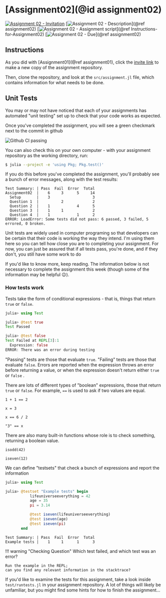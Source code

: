 # [Assignment02](@id assignment02)

[![Assignment 02 - Invitation](https://img.shields.io/badge/Assignment02-Repository-blue?style=for-the-badge&logo=open%20badges)](https://classroom.github.com/a/kCXCpki4)
[![Assignment 02 - Description](https://img.shields.io/badge/Assignment02-Description-blue?style=for-the-badge)](@ref assignment02)
[![Assignment 02 - Assignment script](https://img.shields.io/badge/Assignment02-Script-blue?style=for-the-badge)](@ref Instructions-for-Assignment02)
[![Assignment 02 - Due](https://img.shields.io/badge/Due-6%2F14-orange?style=for-the-badge)](@ref assignment02)

## Instructions

As you did with [Assignment01](@ref assignment01),
click the [invite link](https://classroom.github.com/a/kCXCpki4)
to make a new copy of the assignment repository.

Then, clone the repository, and look at the `src/assignment.jl` file,
which contains information for what needs to be done. 

## Unit Tests

You may or may not have noticed that each of your assignments
has automated "unit testing" set up to check that your code works as expected. 

Once you've completed the assignment,
you will see a green checkmark next to the commit in github

![Github CI passing](https://imgur.com/kb5YuDL.png)

You can also check this on your own computer -
with your assignment repository as the working directory, run:

```sh
$ julia --project -e 'using Pkg; Pkg.test()'
```

If you do this before you've completed the assignment,
you'll probably see a bunch of error messages,
along with the test results:

```
Test Summary: | Pass  Fail  Error  Total
Assignment02  |    6     3      5     14
  Setup       |    3                   3
  Question 1  |          2             2
  Question 2  |    1            4      5
  Question 3  |    1     1             2
  Question 4  |    1            1      2
ERROR: LoadError: Some tests did not pass: 6 passed, 3 failed, 5 errored, 0 broken.
```

Unit tests are widely used in computer programing
so that developers can be certain that their code is working the way they intend.
I'm using them here so you can tell how close you are to completing your assignment.
For now, you can just be assured that if all tests pass,
you're done, and if they don't,
you still have some work to do

If you'd like to know more, keep reading.
The information below is not necessary to complete the assignment this week
(though some of the information may be helpful 😉).

### How tests work

Tests take the form of conditional expressions -
that is, things that return `true` or `false`.

```julia
julia> using Test

julia> @test true
Test Passed

julia> @test false
Test Failed at REPL[3]:1
  Expression: false
ERROR: There was an error during testing
```

"Passing" tests are those that evaluate `true`.
"Failing" tests are those that evaluate `false`.
Errors are reported when the expression throws an error
before returning a value,
or when the expression doesn't return either `true` or `false`  .

There are lots of different types of "boolean" expressions,
those that return `true` or `false`.
For example, `==` is used to ask if two values are equal.

```@repl
1 + 1 == 2

x = 3

x == 6 / 2

"3" == x
```

There are also many built-in functions whose role is to check something,
returning a boolean value.

```@repl
isodd(42)

iseven(12)
```

We can define "testsets" that check a bunch of expressions
and report the information

```julia
julia> using Test

julia> @testset "Example tests" begin
           lifeuniverseeverything = 42
           age = 35
           pi = 3.14

           @test iseven(lifeuniverseeverything)
           @test iseven(age)
           @test iseven(pi)
       end
```
```
Test Summary: | Pass  Fail  Error  Total
Example tests |    1     1      1      3
```

!!! warning "Checking Question"
    Which test failed, and which test was an error?
    
    Run the example in the REPL;
    can you find any relevant information in the stacktrace?

If you'd like to examine the tests for this assignment,
take a look inside `test/runtests.jl` in your assignment repository.
A lot of things will likely be unfamiliar,
but you might find some hints for how to finish the assignment...